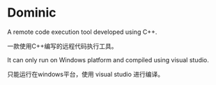 # Dominic

A remote code execution tool developed using C++.

一款使用C++编写的远程代码执行工具。

It can only run on Windows platform and compiled using visual studio.

只能运行在windows平台，使用 visual studio 进行编译。

